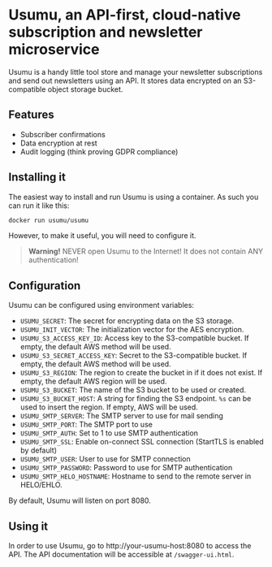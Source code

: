 # Usumu, an API-first, cloud-native subscription and newsletter microservice

Usumu is a handy little tool store and manage your newsletter subscriptions and send out newsletters using an API.
It stores data encrypted on an S3-compatible object storage bucket.

## Features

- Subscriber confirmations
- Data encryption at rest
- Audit logging (think proving GDPR compliance)

## Installing it

The easiest way to install and run Usumu is using a container. As such you can run it like this:

```bash
docker run usumu/usumu
```

However, to make it useful, you will need to configure it.

> **Warning!** NEVER open Usumu to the Internet! It does not contain ANY authentication!

## Configuration

Usumu can be configured using environment variables:

- `USUMU_SECRET`: The secret for encrypting data on the S3 storage.
- `USUMU_INIT_VECTOR`: The initialization vector for the AES encryption.
- `USUMU_S3_ACCESS_KEY_ID`: Access key to the S3-compatible bucket. If empty, the default AWS method will be used.
- `USUMU_S3_SECRET_ACCESS_KEY`: Secret to the S3-compatible bucket. If empty, the default AWS method will be used.
- `USUMU_S3_REGION`: The region to create the bucket in if it does not exist. If empty, the default AWS region will be used.
- `USUMU_S3_BUCKET`: The name of the S3 bucket to be used or created.
- `USUMU_S3_BUCKET_HOST`: A string for finding the S3 endpoint. `%s` can be used to insert the region. If empty, AWS will be used.
- `USUMU_SMTP_SERVER`: The SMTP server to use for mail sending
- `USUMU_SMTP_PORT`: The SMTP port to use
- `USUMU_SMTP_AUTH`: Set to 1 to use SMTP authentication
- `USUMU_SMTP_SSL`: Enable on-connect SSL connection (StartTLS is enabled by default)
- `USUMU_SMTP_USER`: User to use for SMTP connection
- `USUMU_SMTP_PASSWORD`: Password to use for SMTP authentication
- `USUMU_SMTP_HELO_HOSTNAME`: Hostname to send to the remote server in HELO/EHLO.

By default, Usumu will listen on port 8080.

## Using it

In order to use Usumu, go to http://your-usumu-host:8080 to access the API. The API documentation will be accessible
at `/swagger-ui.html`.
